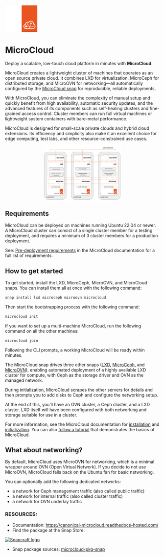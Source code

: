 <p align="left">
    <img alt="MicroCloud logo" width="10%" src="doc/images/microcloud_logo_dark.svg#gh-dark-mode-only">
    <img alt="MicroCloud logo" width="10%" src="doc/images/microcloud_logo_light.svg#gh-light-mode-only">
</p>

# **MicroCloud**

Deploy a scalable, low-touch cloud platform in minutes with **MicroCloud**.

MicroCloud creates a lightweight cluster of machines that operates as an open source private cloud. It combines LXD for virtualization, MicroCeph for distributed storage, and MicroOVN for networking—all automatically configured by the [MicroCloud snap](https://snapcraft.io/microcloud) for reproducible, reliable deployments.

With MicroCloud, you can eliminate the complexity of manual setup and quickly benefit from high availability, automatic security updates, and the advanced features of its components such as self-healing clusters and fine-grained access control. Cluster members can run full virtual machines or lightweight system containers with bare-metal performance.

MicroCloud is designed for small-scale private clouds and hybrid cloud extensions. Its efficiency and simplicity also make it an excellent choice for edge computing, test labs, and other resource-constrained use cases.

<div style="display: flex; justify-content: center;">
  <img alt="MicroCloud basic architecture" width="50%"  src="doc/images/microcloud_basic_architecture.svg">
</div>

## **Requirements**

MicroCloud can be deployed on machines running Ubuntu 22.04 or newer. A MicroCloud cluster can consist of a single cluster member for a testing deployment, and requires a minimum of 3 cluster members for a production deployment. 

See: [Pre-deployment requirements](https://canonical-microcloud.readthedocs-hosted.com/en/latest/microcloud/how-to/install/#pre-deployment-requirements) in the MicroCloud documentation for a full list of requirements.


## **How to get started**

To get started, install the LXD, MicroCeph, MicroOVN, and MicroCloud snaps. You can install them all at once with the following command:

```sh
snap install lxd microceph microovn microcloud
```

Then start the bootstrapping process with the following command:

```sh
microcloud init
```

If you want to set up a multi-machine MicroCloud, run the following command on all the other machines:

```sh
microcloud join
```

Following the CLI prompts, a working MicroCloud will be ready within minutes.

<!-- include start about -->

The MicroCloud snap drives three other snaps ([LXD](https://canonical-microcloud.readthedocs-hosted.com/en/latest/lxd/), [MicroCeph](https://canonical-microcloud.readthedocs-hosted.com/en/latest/microceph/), and [MicroOVN](https://canonical-microcloud.readthedocs-hosted.com/en/latest/microovn/)), enabling automated deployment of a highly available LXD cluster for compute, with Ceph as the storage driver and OVN as the managed network.

During initialization, MicroCloud scrapes the other servers for details and then prompts you to add disks to Ceph and configure the networking setup.

At the end of this, you’ll have an OVN cluster, a Ceph cluster, and a LXD cluster. LXD itself will have been configured with both networking and storage suitable for use in a cluster.

<!-- include end about -->

For more information, see the MicroCloud documentation for [installation](https://canonical-microcloud.readthedocs-hosted.com/en/latest/microcloud/how-to/install/) and [initialization](https://canonical-microcloud.readthedocs-hosted.com/en/latest/microcloud/how-to/initialize/). You can also [follow a tutorial](https://canonical-microcloud.readthedocs-hosted.com/en/latest/microcloud/tutorial/get_started/) that demonstrates the basics of MicroCloud.

## **What about networking?**

By default, MicroCloud uses MicroOVN for networking, which is a minimal wrapper around OVN (Open Virtual Network).
If you decide to not use MicroOVN, MicroCloud falls back on the Ubuntu fan for basic networking.

You can optionally add the following dedicated networks:
  - a network for Ceph management traffic (also called public traffic)
  - a network for internal traffic (also called cluster traffic)
  - a network for OVN underlay traffic

### **RESOURCES:**

- Documentation: https://canonical-microcloud.readthedocs-hosted.com/
- Find the package at the Snap Store:

 [![Snapcraft logo](https://dashboard.snapcraft.io/site_media/appmedia/2018/04/Snapcraft-logo-bird.png)](https://snapcraft.io/microcloud)

- Snap package sources: [microcloud-pkg-snap](https://github.com/canonical/microcloud-pkg-snap)
